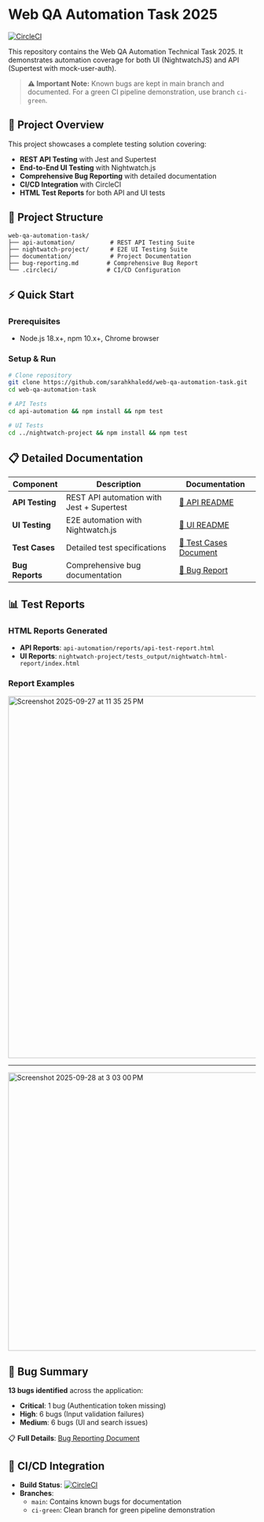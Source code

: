 # Web QA Automation Task 2025
[![CircleCI](https://dl.circleci.com/status-badge/img/gh/sarahkhaledd/web-qa-automation-task/tree/main.svg?style=shield)](https://dl.circleci.com/status-badge/redirect/gh/sarahkhaledd/web-qa-automation-task/tree/main)

This repository contains the Web QA Automation Technical Task 2025.
It demonstrates automation coverage for both UI (NightwatchJS) and API (Supertest with mock-user-auth).

> **⚠️ Important Note:** Known bugs are kept in main branch and documented. For a green CI pipeline demonstration, use branch `ci-green`.

## 🚀 Project Overview

This project showcases a complete testing solution covering:

- **REST API Testing** with Jest and Supertest
- **End-to-End UI Testing** with Nightwatch.js  
- **Comprehensive Bug Reporting** with detailed documentation
- **CI/CD Integration** with CircleCI
- **HTML Test Reports** for both API and UI tests

## 📁 Project Structure

```
web-qa-automation-task/
├── api-automation/          # REST API Testing Suite
├── nightwatch-project/      # E2E UI Testing Suite
├── documentation/           # Project Documentation
├── bug-reporting.md        # Comprehensive Bug Report
└── .circleci/              # CI/CD Configuration
```

## ⚡ Quick Start

### Prerequisites
- Node.js 18.x+, npm 10.x+, Chrome browser

### Setup & Run
```bash
# Clone repository
git clone https://github.com/sarahkhaledd/web-qa-automation-task.git
cd web-qa-automation-task

# API Tests
cd api-automation && npm install && npm test

# UI Tests  
cd ../nightwatch-project && npm install && npm test
```

## 📋 Detailed Documentation

| Component | Description | Documentation |
|-----------|-------------|---------------|
| **API Testing** | REST API automation with Jest + Supertest | [📖 API README](api-automation/README.md) |
| **UI Testing** | E2E automation with Nightwatch.js | [📖 UI README](nightwatch-project/README.md) |
| **Test Cases** | Detailed test specifications | [📄 Test Cases Document](documentation/Test%20Cases%20Document.docx) |
| **Bug Reports** | Comprehensive bug documentation | [🐛 Bug Report](bug-reporting.md) |

## 📊 Test Reports

### HTML Reports Generated
- **API Reports**: `api-automation/reports/api-test-report.html`
- **UI Reports**: `nightwatch-project/tests_output/nightwatch-html-report/index.html`

### Report Examples
<img width="803" height="736" alt="Screenshot 2025-09-27 at 11 35 25 PM" src="https://github.com/user-attachments/assets/b615327f-fc46-450e-9030-0a77db68e834" />

--------

<img width="630" height="566" alt="Screenshot 2025-09-28 at 3 03 00 PM" src="https://github.com/user-attachments/assets/60fab990-34af-4c9f-a974-5c27c9c72cee" />


## 🐛 Bug Summary

**13 bugs identified** across the application:
- **Critical**: 1 bug (Authentication token missing)
- **High**: 6 bugs (Input validation failures)  
- **Medium**: 6 bugs (UI and search issues)

📋 **Full Details**: [Bug Reporting Document](bug-reporting.md)

## 🔄 CI/CD Integration

- **Build Status**: [![CircleCI](https://dl.circleci.com/status-badge/img/gh/sarahkhaledd/web-qa-automation-task/tree/main.svg?style=shield)](https://dl.circleci.com/status-badge/redirect/gh/sarahkhaledd/web-qa-automation-task/tree/main)
- **Branches**: 
  - `main`: Contains known bugs for documentation
  - `ci-green`: Clean branch for green pipeline demonstration

